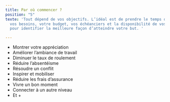 ```yaml
---
title: Par où commencer ?
position: "5"
texte: 'Tout dépend de vos objectifs. L’idéal est de prendre le temps de parler de
  vos besoins, votre budget, vos échéanciers et la disponibilité de vos équipiers
  pour identifier la meilleure façon d’atteindre votre but. '

---
```

* Montrer votre appréciation
* Améliorer l’ambiance de travail
* Diminuer le taux de roulement
* Réduire l’absentéisme
* Résoudre un conflit
* Inspirer et mobiliser
* Réduire les frais d’assurance
* Vivre un bon moment
* Connecter à un autre niveau
* Et +
